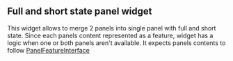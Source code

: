 ## Full and short state panel widget

This widget allows to merge 2 panels into single panel with full and short state.
Since each panels content represented as a feature, widget has a logic when one or both panels aren't available.
It expects panels contents to follow [PanelFeatureInterface](https://github.com/konturio/disaster-ninja-fe/blob/main/src/types/featuresTypes.ts)
